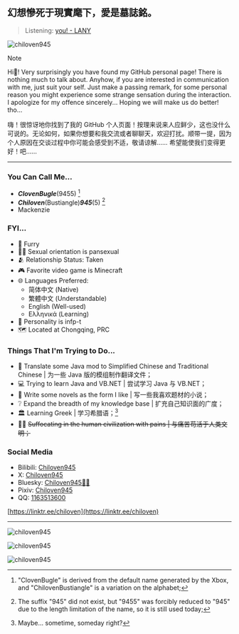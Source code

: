 
<h2>幻想慘死于現實麾下，愛是墓誌銘。</h2>

> Listening: [you! - LANY](https://soundcloud.com/thisislany/you)

<p align="left"> <img src="https://komarev.com/ghpvc/?username=chiloven945&label=Profile%20views&color=0e75b6&style=for-the-badge" alt="chiloven945" /> </p>

> [!NOTE]
> Hi👋! Very surprisingly you have found my GitHub personal page! There is nothing much to talk about. Anyhow, if you are interested in communication with me, just suit your self. Just make a passing remark, for some personal reason you might experience some strange sensation during the interaction. I apologize for my offence sincerely... Hoping we will make us do better! tho...
>
> 嗨！很惊讶地你找到了我的 GitHub 个人页面！按理来说来人应鲜少，这也没什么可说的。无论如何，如果你想要和我交流或者聊聊天，欢迎打扰。顺带一提，因为个人原因在交谈过程中你可能会感受到不适，敬请谅解…… 希望能使我们变得更好！吧……

---

<h3>You Can Call Me...</h3>

  - ***ClovenBugle***(9455) [^1]
  - ***Chiloven***(Bustiangle)***945***(5) [^2]
  - Mackenzie

<h3>FYI...</h3>

  - :feet: Furry
  - :rainbow_flag: Sexual orientation is pansexual
  - :people_hugging: Relationship Status: Taken
  - :video_game: Favorite video game is Minecraft
  - :globe_with_meridians: Languages Preferred:
    - 简体中文 (Native)
    - 繁體中文 (Understandable)
    - English (Well-used)
    - Ελληνικά (Learning)
  - :bust_in_silhouette: Personality is infp-t
  - :world_map: Located at Chongqing, PRC

<h3>Things That I'm Trying to Do...</h3>
  
  - 🧭 Translate some Java mod to Simplified Chinese and Traditional Chinese | 为一些 Java 版的模组制作翻译文件；
  - 💻 Trying to learn Java and VB.NET | 尝试学习 Java 与 VB.NET；
  - 📓 Write some novels as the form I like | 写一些我喜欢题材的小说；
  - ❔ Expand the breadth of my knowledge base | 扩充自己知识面的广度；
  - 🏛️ Learning Greek | 学习希腊语；[^3]
  - 😶‍🌫️ ~~Suffocating in the human civilization with pains | 与痛苦苟活于人类文明；~~

<h3>Social Media</h3>

  - Bilibili: [Chiloven945](https://space.bilibili.com/630677026)
  - X: [Chiloven945](https://x.com/chiloven945)
  - Bluesky: [Chiloven945🏳️‍🌈](https://chiloven.bsky.social)
  - Pixiv: [Chiloven945](https://www.pixiv.net/users/100118956)
  - QQ: [1163513600](https://qm.qq.com/q/aivFy2XQcw)

[https://linktr.ee/chiloven](https://linktr.ee/chiloven)

---

<p><img src="https://github-readme-stats.vercel.app/api?username=Chiloven945&count_private=true&show_icons=true&theme=tokyonight" alt="chiloven945" /></p>
<p><img src="https://github-readme-streak-stats.herokuapp.com/?user=chiloven945&theme=tokyonight" alt="chiloven945" /></p>
<p><img src="https://github-readme-stats.vercel.app/api/top-langs/?username=Chiloven945&layout=compact&theme=tokyonight" alt="chiloven945" /></p>

[^1]: "ClovenBugle" is derived from the default name generated by the Xbox, and "ChilovenBustiangle" is a variation on the alphabet;
[^2]: The suffix "945" did not exist, but "9455" was forcibly reduced to "945" due to the length limitation of the name, so it is still used today;
[^3]: Maybe... sometime, someday right?
